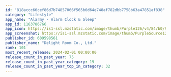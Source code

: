 ```yaml
---
id: "818accc66cef86d7b74857066f565b6d64e748af782dbb7758b63a47851af838"
category: "Lifestyle"
app_name: "Alarmy - Alarm Clock & Sleep"
app_id: 1163786766
app_icon: https://is1-ssl.mzstatic.com/image/thumb/Purple126/v4/84/b0/9f/84b09ff6-1346-6431-35fe-5661b029a1d2/AppIcon-0-0-1x_U007emarketing-0-7-0-85-220.png/1024x1024bb.png
app_screenshot: https://is1-ssl.mzstatic.com/image/thumb/PurpleSource126/v4/80/dc/6a/80dc6a69-77d3-ea97-dce6-c6ad9cb9081c/277a66e9-512b-4caa-b7e7-3b923db6c24a_iOS_1284_2778_en_01.jpg/1284x2778bb.png
publisher_id: 609598561
publisher_name: "Delight Room Co., Ltd."
rank: 101
most_recent_release: 2024-02-01 00:00:00
release_count_in_past_year: 75
release_count_in_past_year_category: 19
release_count_in_past_year_top_in_category: 32
---
```

